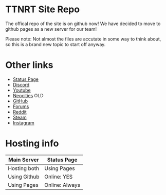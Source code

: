# TTNRT Site Repo

The offical repo of the site is on github now! We have decided to move to github pages as a new server for our team!

Please note: Not almost the files are accutate in some way to think about, so this is a brand new topic to start off anyway.

# Other links

+ [Status Page](https://status.ttnrtsite.me/)
+ [Discord](https://discord.gg/ghcf3M5Xnq)
+ [Youtube](https://www.youtube.com/channel/UC3Is6u3hFiIhc5glfOUJLOA)
+ [Neocities](https://ttnrtsite.neocities.org/) OLD
+ [GitHub](https://github.com/ShaunTheVyonder2008)
+ [Forums](https://stv2008.freeforums.net/)
+ [Reddit](https://www.reddit.com/r/STVMemes2022/0)
+ [Steam](https://steamcommunity.com/profiles/76561199164190916/)
+ [Instagram](https://www.instagram.com/shau.n4028/?hl=en)

# Hosting info

| Main Server  | Status Page |
| ------------- | ------------- |
| Hosting both  | Using Pages  |
| Using Github  | Online: YES  |
| Using Pages   | Online: Always |
